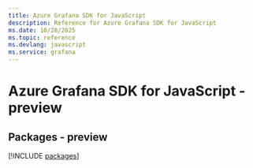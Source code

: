 ```yaml
---
title: Azure Grafana SDK for JavaScript
description: Reference for Azure Grafana SDK for JavaScript
ms.date: 10/28/2025
ms.topic: reference
ms.devlang: javascript
ms.service: grafana
---
```

# Azure Grafana SDK for JavaScript - preview
## Packages - preview
[!INCLUDE [packages](grafana-index.md)]